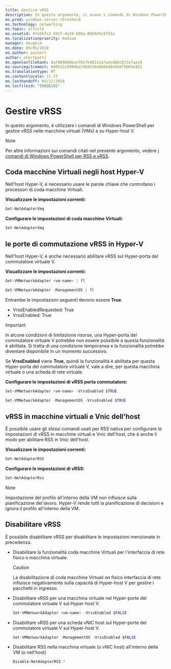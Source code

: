 ```yaml
---
title: Gestire vRSS
description: In questo argomento, si usano i comandi di Windows PowerShell per gestire vRSS in macchine virtuali (VM) e su host Hyper-V.
ms.prod: windows-server-threshold
ms.technology: networking
ms.topic: article
ms.assetid: 0fe5bfc3-591f-4a19-b98a-0668d4c9f93a
ms.localizationpriority: medium
manager: dougkim
ms.date: 09/05/2018
ms.author: pashort
author: shortpatti
ms.openlocfilehash: 8af800608bee7037b48141a7a2edb0c872a7aac0
ms.sourcegitcommit: 0d0b32c8986ba7db9536e0b8648d4ddf9b03e452
ms.translationtype: MT
ms.contentlocale: it-IT
ms.lasthandoff: 04/17/2019
ms.locfileid: "59856192"
---
```

# <a name="manage-vrss"></a>Gestire vRSS

In questo argomento, è utilizzare i comandi di Windows PowerShell per gestire vRSS nelle macchine virtuali \(VMs\) e su Hyper\-host V.

>[!NOTE]
>Per altre informazioni sui comandi citati nel presente argomento, vedere [i comandi di Windows PowerShell per RSS e vRSS](vrss-wps.md).

## <a name="vmq-on-hyper-v-hosts"></a>Coda macchine Virtuali negli host Hyper-V

Nell'host Hyper-V, è necessario usare le parole chiave che controllano i processori di coda macchine Virtuali.

**Visualizzare le impostazioni correnti:** 

```PowerShell
Get-NetAdapterVmq
```

**Configurare le impostazioni di coda macchine Virtuali:** 

```PowerShell
Set-NetAdapterVmq
```


## <a name="vrss-on-hyper-v-switch-ports"></a>le porte di commutazione vRSS in Hyper-V

Nell'host Hyper-V, è anche necessario abilitare vRSS sul Hyper\-porta del commutatore virtuale V.

**Visualizzare le impostazioni correnti:**

```PowerShell
Get-VMNetworkAdapter <vm-name> | fl

Get-VMNetworkAdapter -ManagementOS | fl
```
    
Entrambe le impostazioni seguenti devono essere **True**. 

- VrssEnabledRequested: True
- VrssEnabled: True
    
>[!IMPORTANT]
>In alcune condizioni di limitazione risorse, una Hyper\-porta del commutatore virtuale V potrebbe non essere possibile a questa funzionalità è abilitata. Si tratta di una condizione temporanea e la funzionalità potrebbe diventare disponibile in un momento successivo.
>
>Se **VrssEnabled** viene **True**, quindi la funzionalità è abilitata per questa Hyper\-porta del commutatore virtuale V, vale a dire, per questa macchina virtuale o una scheda di rete virtuale.

**Configurare le impostazioni di vRSS porta commutatore:**

```PowerShell
Set-VMNetworkAdapter <vm-name> -VrssEnabled $TRUE
    
Set-VMNetworkAdapter -ManagementOS -VrssEnabled $TRUE
```

## <a name="vrss-in-vms-and-host-vnics"></a>vRSS in macchine virtuali e Vnic dell'host

È possibile usare gli stessi comandi usati per RSS nativa per configurare le impostazioni di vRSS in macchine virtuali e Vnic dell'host, che è anche il modo per abilitare RSS in Vnic dell'host.  

**Visualizzare le impostazioni correnti:**

```PowerShell
Get-NetAdapterRSS
```

**Configurare le impostazioni di vRSS:**

```PowerShell
Set-NetAdapterRss
```

>[!NOTE]
> Impostazione del profilo all'interno della VM non influisce sulla pianificazione del lavoro. Hyper\-V rende tutti la pianificazione di decisioni e ignora il profilo all'interno della VM.

## <a name="disable-vrss"></a>Disabilitare vRSS

È possibile disabilitare vRSS per disabilitare le impostazioni menzionate in precedenza.

- Disabilitare la funzionalità coda macchine Virtuali per l'interfaccia di rete fisico o macchina virtuale.

  >[!CAUTION]
  >La disabilitazione di coda macchine Virtuali on fisico interfaccia di rete influisce negativamente sulla capacità di Hyper\-host V per gestire i pacchetti in ingresso.

- Disabilitare vRSS per una macchina virtuale nel Hyper\-porte del commutatore virtuale V sul Hyper\-host V.

   ```PowerShell
   Set-VMNetworkAdapter <vm-name> -VrssEnabled $FALSE
   ```

- Disabilitare vRSS per una scheda vNIC host sul Hyper\-porte del commutatore virtuale V sul Hyper\-host V.

   ```PowerShell
   Set-VMNetworkAdapter -ManagementOS -VrssEnabled $FALSE
   ```

- Disabilitare RSS nella macchina virtuale \(o vNIC host\) all'interno della VM \(o nell'host\)

   ```PowerShell
   Disable-NetAdapterRSS *
   ```
